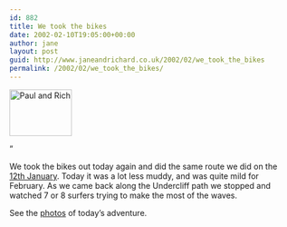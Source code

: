 ```yaml
---
id: 882
title: We took the bikes
date: 2002-02-10T19:05:00+00:00
author: jane
layout: post
guid: http://www.janeandrichard.co.uk/2002/02/we_took_the_bikes
permalink: /2002/02/we_took_the_bikes/
---
```

[<img src="http://v1.janeandrichard.co.uk/photos/midfebbikeride/img/thumbimg_1371_640.jpg" alt="Paul and Rich" width="110" height="82" />](http://v1.janeandrichard.co.uk/photos/midfebbikeride/)

&#8221;

We took the bikes out today again and did the same route we did on the [12th January](http://www.janeandrichard.co.uk/2002/01/paul_richard_and_took). Today it was a lot less muddy, and was quite mild for February. As we came back along the Undercliff path we stopped and watched 7 or 8 surfers trying to make the most of the waves.

See the [photos](http://v1.janeandrichard.co.uk/photos/midfebbikeride/) of today&#8217;s adventure.